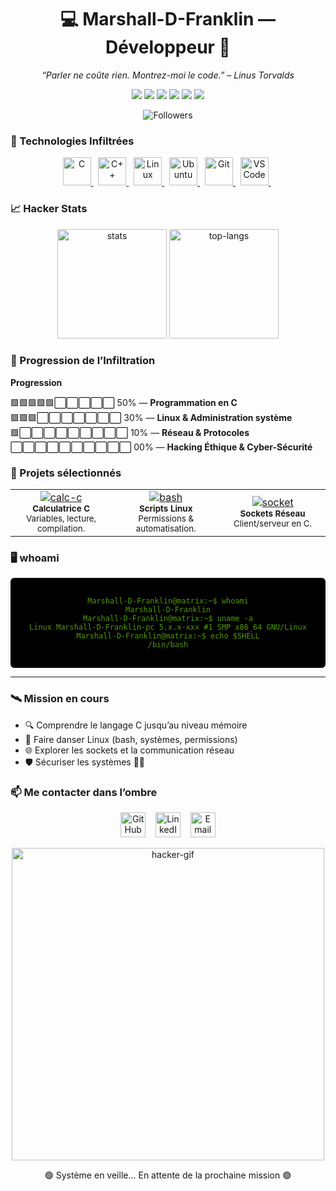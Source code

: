 <!-- Profil Hacker Matrix Theme -->
<h1 align="center">💻 Marshall-D-Franklin — Développeur 🐧</h1>

<p align="center">
  <i>“Parler ne coûte rien. Montrez-moi le code.” – Linus Torvalds</i>
</p>

<!-- Badges -->
<p align="center">
  <img src="https://img.shields.io/badge/OS-Ubuntu-4E9A06?style=for-the-badge&logo=ubuntu&logoColor=white" />
  <img src="https://img.shields.io/badge/Editor-VS%20Code-007ACC?style=for-the-badge&logo=visual-studio-code&logoColor=white" />
  <img src="https://img.shields.io/badge/Language-C-00599C?style=for-the-badge&logo=c&logoColor=white" />
  <img src="https://img.shields.io/badge/Language-C%2B%2B-00599C?style=for-the-badge&logo=c%2B%2B&logoColor=white" />
  <img src="https://img.shields.io/badge/Skills-Linux-00FF41?style=for-the-badge" />
  <img src="https://img.shields.io/badge/Status-Learning-yellow?style=for-the-badge&logo=read-the-docs" />
</p>

<!-- Followers -->
<p align="center">
  <img src="https://img.shields.io/github/followers/Marshall-D-Franklin?label=Follow%20me&style=social" alt="Followers" />
</p>



### 🧪 Technologies Infiltrées

<p align="center">
  <a href="https://en.wikipedia.org/wiki/C_(programming_language)">
    <img width="45px" src="https://cdn.jsdelivr.net/gh/devicons/devicon/icons/c/c-original.svg" alt="C"/>
  </a>&nbsp;
  <a href="https://en.wikipedia.org/wiki/C%2B%2B">
    <img width="45px" src="https://cdn.jsdelivr.net/gh/devicons/devicon/icons/cplusplus/cplusplus-original.svg" alt="C++"/>
  </a>&nbsp;
  <a href="https://www.kernel.org/">
    <img width="45px" src="https://cdn.jsdelivr.net/gh/devicons/devicon/icons/linux/linux-original.svg" alt="Linux"/>
  </a>&nbsp;
  <a href="https://ubuntu.com/">
    <img width="45px" src="https://cdn.jsdelivr.net/gh/devicons/devicon/icons/ubuntu/ubuntu-plain.svg" alt="Ubuntu"/>
  </a>&nbsp;
  <a href="https://git-scm.com/">
    <img width="45px" src="https://cdn.jsdelivr.net/gh/devicons/devicon/icons/git/git-original.svg" alt="Git"/>
  </a>&nbsp;
  <a href="https://code.visualstudio.com/">
    <img width="45px" src="https://cdn.jsdelivr.net/gh/devicons/devicon/icons/vscode/vscode-original.svg" alt="VS Code"/>
  </a>&nbsp;
</p>



### 📈 Hacker Stats

<p align="center">
  <img height="175em" src="https://github-readme-stats.vercel.app/api?username=Marshall-D-Franklin&show_icons=true&theme=merko&count_private=true&border_color=4E9A06" alt="stats"/>
  <img height="175em" src="https://github-readme-stats.vercel.app/api/top-langs/?username=eremes972&layout=compact&theme=merko&border_color=4E9A06" alt="top-langs"/>
</p>



### 🧩 Progression de l’Infiltration

**Progression**

🟩🟩🟩🟩🟩⬜⬜⬜⬜⬜ 50% — **Programmation en C**  
🟩🟩🟩⬜⬜⬜⬜⬜⬜⬜ 30% — **Linux & Administration système**  
🟩⬜⬜⬜⬜⬜⬜⬜⬜⬜ 10% — **Réseau & Protocoles**  
⬜⬜⬜⬜⬜⬜⬜⬜⬜⬜ 00% — **Hacking Éthique & Cyber-Sécurité**



### 🚧 Projets sélectionnés

<table align="center">
  <tr>
    <td align="center" width="260px">
      <a href="https://github.com/Marshall-D-Franklin/projet-c-exemple">
        <img src="https://img.shields.io/badge/Projet-Calc_C-4E9A06?style=for-the-badge" alt="calc-c"/>
      </a>
      <br>
      <sub><b>Calculatrice C</b><br>Variables, lecture, compilation.</sub>
    </td>
    <td align="center" width="260px">
      <a href="https://github.com/Marshall-D-Franklin/projet-linux-script">
        <img src="https://img.shields.io/badge/Projet-Scripts_Bash-4E9A06?style=for-the-badge" alt="bash"/>
      </a>
      <br>
      <sub><b>Scripts Linux</b><br>Permissions & automatisation.</sub>
    </td>
    <td align="center" width="260px">
      <a href="https://github.com/Marshall-D-Franklin/projet-network">
        <img src="https://img.shields.io/badge/Projet-Socket_C-4E9A06?style=for-the-badge" alt="socket"/>
      </a>
      <br>
      <sub><b>Sockets Réseau</b><br>Client/serveur en C.</sub>
    </td>
  </tr>
</table>




### 🖥️ whoami

<div align="center" style="background:#000; color:#4E9A06; padding:16px; border-radius:6px;">
<pre><code>Marshall-D-Franklin@matrix:~$ whoami
Marshall-D-Franklin
Marshall-D-Franklin@matrix:~$ uname -a
Linux Marshall-D-Franklin-pc 5.x.x-xxx #1 SMP x86_64 GNU/Linux
Marshall-D-Franklin@matrix:~$ echo $SHELL
/bin/bash
</code></pre>
</div>

---




### 🛰️ Mission en cours

- 🔍 Comprendre le langage C jusqu’au niveau mémoire
- 🐧 Faire danser Linux (bash, systèmes, permissions)
- 🌐 Explorer les sockets et la communication réseau
- 🛡️ Sécuriser les systèmes 👨‍💻



### 📫 Me contacter dans l’ombre

<p align="center">
  <a href="https://github.com/Marshall-D-Franklin"><img width="40px" src="https://cdn-icons-png.flaticon.com/256/25/25231.png" alt="GitHub"/></a>
  &nbsp;&nbsp;
  <a href="https://www.linkedin.com/in/TON_PROFIL"><img width="40px" src="https://cdn-icons-png.flaticon.com/256/145/145807.png" alt="LinkedIn"/></a>
  &nbsp;&nbsp;
  <a href="mailto:email@example.com"><img width="40px" src="https://cdn-icons-png.flaticon.com/256/732/732200.png" alt="Email"/></a>
</p>



<p align="center">
  <img src="https://media.tenor.com/2fXbn6Xtt0YAAAAd/hacker-hack.gif" width="500px" alt="hacker-gif"/>
</p>

<p align="center">
  🟢 Système en veille... En attente de la prochaine mission 🟢
</p>
